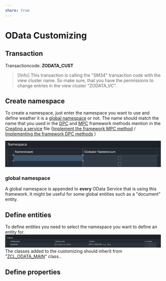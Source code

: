```yaml
---
share: true
---
```

# OData Customizing

## Transaction

Transactioncode: **ZODATA_CUST**

> [!info]
> This transaction is calling the "SM34" transaction code with the view cluster name.
> So make sure, that you have the permissions to change entries in the view cluster "ZODATA_VC".

## Create namespace

To create a namespace, just enter the namespace you want to use and define weather it is a [global namespace](OData%20Customizing.md#global-namespace) or not. The name should match the name that you used in the [DPC](DPC.md#) and [MPC](MPC.md#) framework methods mention in the [Creating a service](./Creating%20a%20service.md#) file ([Implement the framework MPC method](./Creating%20a%20service.md#implement-the-framework-mpc-method) / [Implementing the framework DPC methods](./Creating%20a%20service.md#implementing-the-framework-dpc-methods) )

![](./attachments/cust_create_namespace.png)


### global namespace

A global namespace is appended to **every** OData Service that is using this framework. It might be useful for some global entities such as a "document" entity. 

## Define entities

To define entities you need to select the namespace you want to define an entity for.
![](./attachments/cust_define_entity.png)
The classes added to the customizing should inherit from "[ZCL_ODATA_MAIN](ZCL_ODATA_MAIN.md#)" class..


## Define properties



